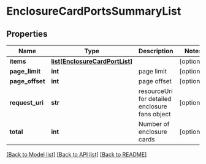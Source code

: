 # EnclosureCardPortsSummaryList

## Properties
Name | Type | Description | Notes
------------ | ------------- | ------------- | -------------
**items** | [**list[EnclosureCardPortList]**](EnclosureCardPortList.md) |  | [optional] 
**page_limit** | **int** | page limit | [optional] 
**page_offset** | **int** | page offset | [optional] 
**request_uri** | **str** | resourceUri for detailed enclosure fans object | [optional] 
**total** | **int** | Number of enclosure cards | [optional] 

[[Back to Model list]](../README.md#documentation-for-models) [[Back to API list]](../README.md#documentation-for-api-endpoints) [[Back to README]](../README.md)


